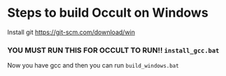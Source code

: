 # Steps to build Occult on Windows
Install git <https://git-scm.com/download/win><br>
### YOU MUST RUN THIS FOR OCCULT TO RUN!! `install_gcc.bat` <br> 
Now you have gcc and then you can run `build_windows.bat`<br>
